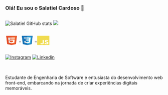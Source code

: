
### Olá! Eu sou o Salatiel Cardoso 👋

##


![Salatiel GitHub stats](https://github-readme-stats.vercel.app/api?username=TheoKrdozo&show_icons=true&theme=tokyonight)
<img height="195em" src="https://github-readme-stats.vercel.app/api/top-langs/?username=TheoKrdozo&demo=true&theme=tokyonight">
<div style="display: inline_block"><br>
   <img align="center" alt="HTML5" height="30" width="40" src="https://raw.githubusercontent.com/devicons/devicon/master/icons/html5/html5-original.svg">
  _<img align="center" alt="CSS3" height="30" width="40" src="https://raw.githubusercontent.com/devicons/devicon/master/icons/css3/css3-original.svg">
  _<img align="center" alt="Javascript" height="30" width="40" src="https://raw.githubusercontent.com/devicons/devicon/master/icons/javascript/javascript-plain.svg">
</div>

##

[![Instagram](https://img.shields.io/badge/Instagram-E4405F?style=for-the-badge&logo=instagram&logoColor=white)](https://www.instagram.com/theokrdozo/)
[![Linkedin](https://img.shields.io/badge/LinkedIn-0077B5?style=for-the-badge&logo=linkedin&logoColor=white)](https://www.linkedin.com/in/theokrdozo/)

<br><br>
Estudante de Engenharia de Software e entusiasta do desenvolvimento web front-end, embarcando na jornada de criar experiências digitais memoráveis.



